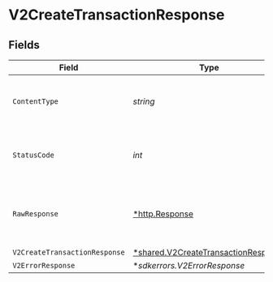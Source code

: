 # V2CreateTransactionResponse


## Fields

| Field                                                                                            | Type                                                                                             | Required                                                                                         | Description                                                                                      |
| ------------------------------------------------------------------------------------------------ | ------------------------------------------------------------------------------------------------ | ------------------------------------------------------------------------------------------------ | ------------------------------------------------------------------------------------------------ |
| `ContentType`                                                                                    | *string*                                                                                         | :heavy_check_mark:                                                                               | HTTP response content type for this operation                                                    |
| `StatusCode`                                                                                     | *int*                                                                                            | :heavy_check_mark:                                                                               | HTTP response status code for this operation                                                     |
| `RawResponse`                                                                                    | [*http.Response](https://pkg.go.dev/net/http#Response)                                           | :heavy_check_mark:                                                                               | Raw HTTP response; suitable for custom response parsing                                          |
| `V2CreateTransactionResponse`                                                                    | [*shared.V2CreateTransactionResponse](../../../pkg/models/shared/v2createtransactionresponse.md) | :heavy_minus_sign:                                                                               | OK                                                                                               |
| `V2ErrorResponse`                                                                                | **sdkerrors.V2ErrorResponse*                                                                     | :heavy_minus_sign:                                                                               | Error                                                                                            |